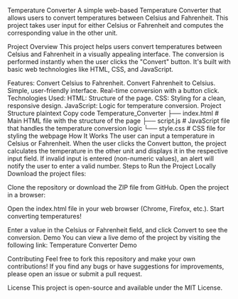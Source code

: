 Temperature Converter
A simple web-based Temperature Converter that allows users to convert temperatures between Celsius and Fahrenheit. This project takes user input for either Celsius or Fahrenheit and computes the corresponding value in the other unit.

Project Overview
This project helps users convert temperatures between Celsius and Fahrenheit in a visually appealing interface. The conversion is performed instantly when the user clicks the "Convert" button. It's built with basic web technologies like HTML, CSS, and JavaScript.

Features:
Convert Celsius to Fahrenheit.
Convert Fahrenheit to Celsius.
Simple, user-friendly interface.
Real-time conversion with a button click.
Technologies Used:
HTML: Structure of the page.
CSS: Styling for a clean, responsive design.
JavaScript: Logic for temperature conversion.
Project Structure
plaintext
Copy code
Temperature_Converter
├── index.html          # Main HTML file with the structure of the page
├── script.js           # JavaScript file that handles the temperature conversion logic
└── style.css           # CSS file for styling the webpage
How It Works
The user can input a temperature in Celsius or Fahrenheit.
When the user clicks the Convert button, the project calculates the temperature in the other unit and displays it in the respective input field.
If invalid input is entered (non-numeric values), an alert will notify the user to enter a valid number.
Steps to Run the Project Locally
Download the project files:

Clone the repository or download the ZIP file from GitHub.
Open the project in a browser:

Open the index.html file in your web browser (Chrome, Firefox, etc.).
Start converting temperatures!

Enter a value in the Celsius or Fahrenheit field, and click Convert to see the conversion.
Demo
You can view a live demo of the project by visiting the following link:
Temperature Converter Demo

Contributing
Feel free to fork this repository and make your own contributions! If you find any bugs or have suggestions for improvements, please open an issue or submit a pull request.

License
This project is open-source and available under the MIT License.


